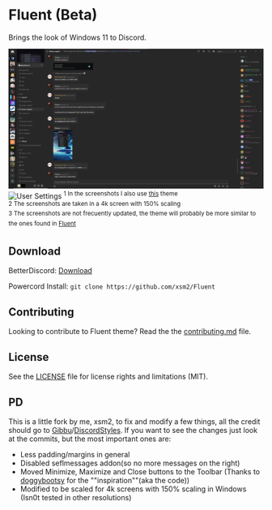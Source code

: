 # Fluent (Beta)

Brings the look of Windows 11 to Discord.

![Server Chat](./screenshots/2022-02-22_170832.png)
![User Settings](https://i.imgur.com/3uL8y2m.png)
<sup>1 In the screenshots I also use [this](https://betterdiscord.app/theme/RadialStatus) theme</sup><br/>
<sup>2 The screenshots are taken in a 4k screen with 150% scaling</sup><br/>
<sup>3 The screenshots are not frecuently updated, the theme will probably be more similar to the ones found in [Fluent](https://github.com/DiscordStyles/Fluent)</sup><br/>

## Download

BetterDiscord: [Download](https://github.com/xsm2/Fluent/releases/latest)

Powercord Install: `git clone https://github.com/xsm2/Fluent`

## Contributing

Looking to contribute to Fluent theme? Read the the [contributing.md](https://github.com/xms2/Fluent/blob/main/CONTRIBUTING.md) file.

## License

See the [LICENSE](https://github.com/xsm2/Fluent/blob/main/LICENSE.md) file for license rights and limitations (MIT).


## PD
This is a little fork by me, xsm2, to fix and modify a few things, all the credit should go to [Gibbu](https://github.com/Gibbu)/[DiscordStyles](https://github.com/DiscordStyles). If you want to see the changes just look at the commits, but the most important ones are:

- Less padding/margins in general
- Disabled seflmessages addon(so no more messages on the right)
- Moved Minimize, Maximize and Close buttons to the Toolbar (Thanks to [doggybootsy](https://github.com/doggybootsy/FluentCord) for the ""inspiration""(aka the code))
- Modified to be scaled for 4k screens with 150% scaling in Windows (Isn0t tested in other resolutions)
